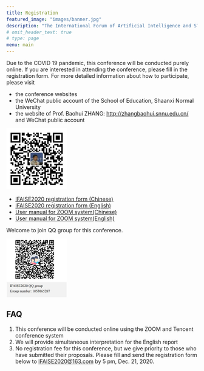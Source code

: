 ```yaml
---
title: Registration
featured_image: "images/banner.jpg"
description: "The International Forum of Artificial Intelligence and STEM Education Online"
# omit_header_text: true
# type: page
menu: main
---
```


Due to the COVID 19 pandemic, this conference will be conducted purely online. If you are interested in attending the conference, please fill in the registration form. For more detailed information about how to participate, please visit


- the conference websites
- the WeChat public account of the School of Education, Shaanxi Normal University 
- the website of Prof. Baohui ZHANG: http://zhangbaohui.snnu.edu.cn/ and WeChat public account

<img src="images/wechat-zbh.png" style="width: 10rem" />



- [IFAISE2020 registration form (Chinese)](attachments/IFAISE2020_Registration_Form_for_Participants_Chinese.docx)
- [IFAISE2020 registration form (English)](attachments/IFAISE2020_Registration_Form_for_Participants_English.docx)
- [User manual for ZOOM system(Chinese)](attachments/User_manual_for_ZOOM_Chinese.pdf)
- [User manual for ZOOM system(English)](attachments/User_manual_for_ZOOM_English.pdf)


Welcome to join QQ group for this conference. 

<img src="images/qq-group-en.jpg" style="width: 10rem" />


## FAQ


1.	This conference will be conducted online using the ZOOM and Tencent conference system
2.	We will provide simultaneous interpretation for the English report
3.	No registration fee for this conference, but we give priority to those who have submitted their proposals. Please fill and send the registration form below to IFAISE2020@163.com by 5 pm, Dec. 21, 2020.
